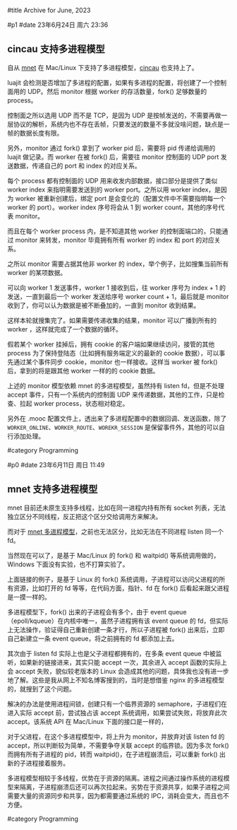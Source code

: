 #title Archive for June, 2023

#p1
#date 23年6月24日 周六 23:36

## cincau 支持多进程模型

自从 [mnet](https://github.com/lalawue/m_net) 在 Mac/Linux 下支持了多进程模型，[cincau](https://github.com/lalawue/cincau) 也支持上了。

luajit 会检测是否增加了多进程的配置，如果有多进程的配置，将创建了一个控制面用的 UDP。然后 monitor 根据 worker 的存活数量，fork() 足够数量的 process。

控制面之所以选用 UDP 而不是 TCP，是因为 UDP 是按帧发送的，不需要再做一层协议的解析，系统内也不存在丢帧，只要发送的数量不多就没啥问题，缺点是一帧的数据长度有限。

另外，monitor 通过 fork() 拿到了 worker pid 后，需要将 pid 传递给调用的 luajit 做记录。而 worker 在被 fork() 后，需要往 monitor 控制面的 UDP port 发送数据，传递自己的 port 和 index 的对应关系。

每个 process 都有控制面的 UDP 用来收发内部数据，接口部分是提供了类似 worker index 来指明需要发送到的 worker port。之所以用 worker index，是因为 worker 被重新创建后，绑定 port 是会变化的（配置文件中不需要指明每一个 worker 的 port）。worker index 序号将会从 1 到 worker count，其他的序号代表 monitor。

而且在每个 worker process 内，是不知道其他 worker 的控制面端口的，只能通过 monitor 来转发，monitor 毕竟拥有所有 worker 的 index 和 port 的对应关系。

之所以 monitor 需要占据其他非 worker 的 index，举个例子，比如搜集当前所有 worker 的某项数据。

可以向 worker 1 发送事件，worker 1 接收到后，往 worker 序号为 index + 1 的发送，一直到最后一个 worker 发送给序号 worker count + 1，最后就是 monitor 收到了，你可以认为数据是被不断叠加的，一直到 monitor 收到结果。

这样本轮就搜集完了。如果需要传递收集的结果，monitor 可以广播到所有的 worker ，这样就完成了一个数据的循环。

假若某个 worker 挂掉后，拥有 cookie 的客户端如果继续访问，接管的其他 process 为了保持登陆态（比如拥有服务端定义的最新的 cookie 数据），可以事先通过某个事件同步 cookie，monitor 也一样接收。这样当 worker 被 fork() 后，拿到的将是跟其他 worker 一样的的 cookie 数据。

上述的 monitor 模型依赖 mnet 的多进程模型，虽然持有 listen fd，但是不处理 accept 事件，只有一个系统内的控制面 UDP 来传递数据，其他的工作，只是检查、拉起 worker process，状态相对稳定。

另外在 .mooc 配置文件上，透出来了多进程配置中的数据回调、发送函数，除了 `WORKER_ONLINE`、`WORKER_ROUTE`、`WOREKR_SESSION` 是保留事件外，其他的可以自行添加处理。

#category Programming

#p0
#date 23年6月11日 周日 11:49

## mnet 支持多进程模型

mnet 目前还未原生支持多线程，比如在同一进程内持有所有 socket 列表，无法独立区分不同线程，反正把这个区分交给调用方来解决。

而对于 [mnet 多进程模型](https://github.com/lalawue/m_net/tree/master/examples/process)，之前也无法区分，比如无法在不同进程 listen 同一个 fd。

当然现在可以了，是基于 Mac/Linux 的 fork() 和 waitpid() 等系统调用做的，Windows 下面没有实验，也不打算实验了。

上面链接的例子，是基于 Linux 的 fork() 系统调用，子进程可以访问父进程的所有资源，比如打开的 fd 等等，在代码方面，指针、fd 在 fork() 后看起来跟父进程是一摸一样的。

多进程模型下，fork() 出来的子进程会有多个，由于 event queue（epoll/kqueue）在内核中唯一，虽然子进程拥有该 event queue 的 fd，但实际上无法操作，验证得自己重新创建一条才行，所以子进程被 fork() 出来后，立即自己新建立一条 event queue，将之前拥有的 fd 都添加上去。

其次由于 listen fd 实际上也是父子进程都拥有的，在多条 event queue 中被监听，如果新的链接进来，其实只能 accept 一次，其余进入 accept 函数的实际上会 accept 失败，貌似较老版本的 Linux 会造成其他的问题，具体我也没有进一步地了解。这些是我从网上不知名博客搜到的，当时是想借鉴 nginx 的多进程模型的，就搜到了这个问题。

解决的办法是使用进程间锁，创建只有一个临界资源的 semaphore，子进程们在进入实际 accept 前，尝试独占该 accept 系统调用，如果尝试失败，将放弃此次 accept。该系统 API 在 Mac/Linux 下面的接口是一样的，

对于父进程，在这个多进程模型中，将上升为 monitor，并放弃对该 listen fd 的 accept，所以判断较为简单，不需要争夺关联 accept 的临界锁。因为多次 fork() 而拥有所有子进程的 pid，转而 waitpid()，在子进程崩溃后，可以重新 fork() 出新的子进程接着服务。

多进程模型相较于多线程，优势在于资源的隔离。进程之间通过操作系统的进程模型来隔离，子进程崩溃后还可以再次拉起来。劣势在于资源共享，如果子进程之间需要大量的资源同步和共享，因为都需要通过系统的 IPC，消耗会变大，而且也不方便。

#category Programming